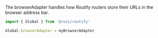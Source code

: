 The browserAdapter handles how Routify routers store their URLs in the browser address bar.


```javascript
import { Global } from '@roxi/routify'

Global.browserAdapter = myBrowserAdapter
```

<!-- routify:meta todo -->